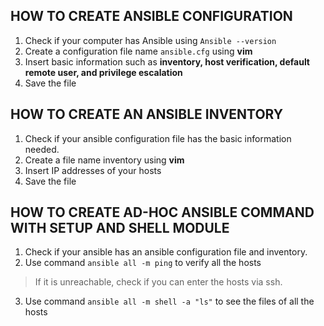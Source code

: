 ## HOW TO CREATE ANSIBLE CONFIGURATION

1. Check if your computer has Ansible using `Ansible --version`
2. Create a configuration file name `ansible.cfg` using **vim**
3. Insert basic information such as **inventory, host verification, default remote user, and privilege escalation**
4. Save the file

## HOW TO CREATE AN ANSIBLE INVENTORY

1. Check if your ansible configuration file has the basic information needed.
2. Create a file name inventory using **vim**
3. Insert IP addresses of your hosts
4. Save the file

## HOW TO CREATE AD-HOC ANSIBLE COMMAND WITH SETUP AND SHELL MODULE

1. Check if your ansible has an ansible configuration file and inventory.
2. Use command `ansible all -m ping` to verify all the hosts
> If it is unreachable, check if you can enter the hosts via ssh.
3. Use command `ansible all -m shell -a "ls"` to see the files of all the hosts
